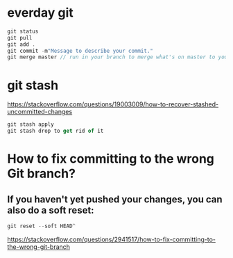 # everday git
```js
git status
git pull
git add .
git commit -m"Message to describe your commit."
git merge master // run in your branch to merge what's on master to your local

```

# git stash
https://stackoverflow.com/questions/19003009/how-to-recover-stashed-uncommitted-changes

```js
git stash apply
git stash drop to get rid of it

```

# How to fix committing to the wrong Git branch?
## If you haven't yet pushed your changes, you can also do a soft reset:
```js
git reset --soft HEAD^

```
https://stackoverflow.com/questions/2941517/how-to-fix-committing-to-the-wrong-git-branch
